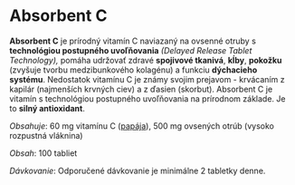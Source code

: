 Absorbent C
===========

**Absorbent C** je prírodný vitamín C naviazaný na ovsenné otruby s
**technológiou postupného uvoľňovania** *(Delayed Release Tablet Technology),*
pomáha udržovať zdravé **spojivové tkanivá**, **kĺby**, **pokožku** (zvyšuje
tvorbu medzibunkového kolagénu) a funkciu **dýchacieho systému**. Nedostatok
vitamínu C je známy svojim prejavom - krvácaním z kapilár (najmenších krvných
ciev) a z ďasien (skorbut). Absorbent C je vitamín s technológiou postupného
uvoľňovania na prírodnom základe. Je to **silný antioxidant**.

*Obsahuje*: 60 mg vitamínu C
([papája](/sip/bylinky/papaja-obycajna)), 500 mg ovsených otrúb
(vysoko rozpustná vláknina)

*Obsah*: 100 tabliet

*Dávkovanie*: Odporučené dávkovanie je minimálne 2 tabletky denne.
